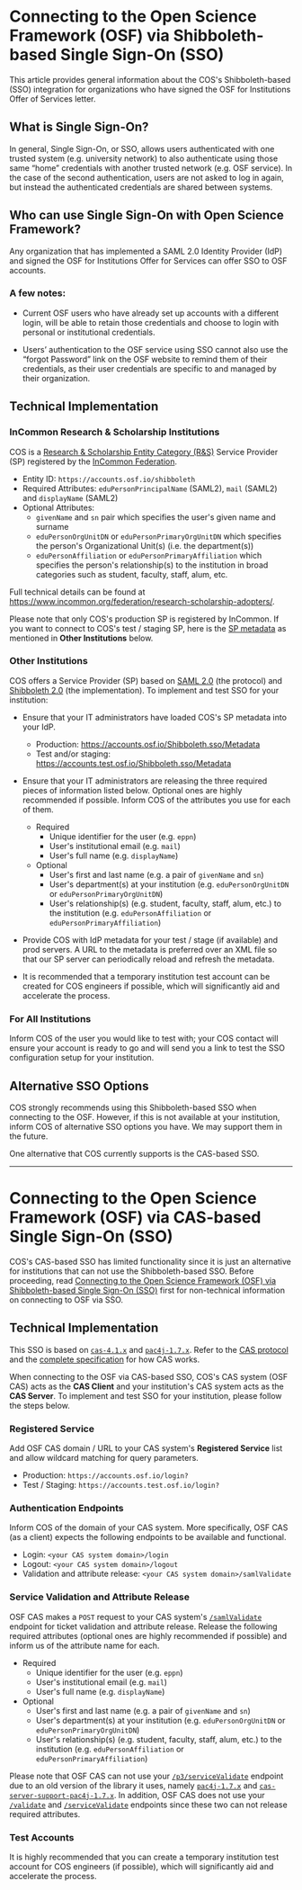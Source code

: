 # Connecting to the Open Science Framework (OSF) via Shibboleth-based Single Sign-On (SSO)

This article provides general information about the COS's Shibboleth-based (SSO) integration for organizations who have signed the OSF for Institutions Offer of Services letter.

## What is Single Sign-On?

In general, Single Sign-On, or SSO, allows users authenticated with one trusted system (e.g. university network) to also authenticate using those same “home” credentials with another trusted network (e.g. OSF service). In the case of the second authentication, users are not asked to log in again, but instead the authenticated credentials are shared between systems.

## Who can use Single Sign-On with Open Science Framework?

Any organization that has implemented a SAML 2.0 Identity Provider (IdP) and signed the OSF for Institutions Offer for Services can offer SSO to OSF accounts.

### A few notes:

* Current OSF users who have already set up accounts with a different login, will be able to retain those credentials and choose to login with personal or institutional credentials.

* Users’ authentication to the OSF service using SSO cannot also use the “forgot Password” link on the OSF website to remind them of their credentials, as their user credentials are specific to and managed by their organization.

## Technical Implementation

### InCommon Research & Scholarship Institutions

COS is a [Research & Scholarship Entity Category (R&S)](https://refeds.org/category/research-and-scholarship) Service Provider (SP) registered by the [InCommon Federation](https://www.incommon.org/federation/).

* Entity ID: `https://accounts.osf.io/shibboleth`
* Required Attributes: `eduPersonPrincipalName` (SAML2), `mail` (SAML2) and `displayName` (SAML2)
* Optional Attributes:
    * `givenName` and `sn` pair which specifies the user's given name and surname
    * `eduPersonOrgUnitDN` or `eduPersonPrimaryOrgUnitDN` which specifies the person's Organizational Unit(s) (i.e. the department(s))
    * `eduPersonAffiliation` or `eduPersonPrimaryAffiliation` which specifies the person's relationship(s) to the institution in broad categories such as student, faculty, staff, alum, etc.

Full technical details can be found at https://www.incommon.org/federation/research-scholarship-adopters/.

Please note that only COS's production SP is registered by InCommon. If you want to connect to COS's test / staging SP, here is the [SP metadata](https://accounts.test.osf.io/Shibboleth.sso/Metadata) as mentioned in **Other Institutions** below.

### Other Institutions

COS offers a Service Provider (SP) based on [SAML 2.0](https://docs.oasis-open.org/security/saml/Post2.0/sstc-saml-tech-overview-2.0.html) (the protocol) and [Shibboleth 2.0](https://wiki.shibboleth.net/confluence/display/SHIB2/Home) (the implementation). To implement and test SSO for your institution:

* Ensure that your IT administrators have loaded COS's SP metadata into your IdP.
    * Production: https://accounts.osf.io/Shibboleth.sso/Metadata
    * Test and/or staging: https://accounts.test.osf.io/Shibboleth.sso/Metadata

* Ensure that your IT administrators are releasing the three required pieces of information listed below. Optional ones are highly recommended if possible. Inform COS of the attributes you use for each of them.
    * Required
        * Unique identifier for the user (e.g. `eppn`)
        * User's institutional email (e.g. `mail`)
        * User's full name (e.g. `displayName`)
    * Optional
        * User's first and last name (e.g. a pair of `givenName` and `sn`)
        * User's department(s) at your institution (e.g. `eduPersonOrgUnitDN` or `eduPersonPrimaryOrgUnitDN`)
        * User's relationship(s) (e.g. student, faculty, staff, alum, etc.) to the institution (e.g. `eduPersonAffiliation` or `eduPersonPrimaryAffiliation`)

* Provide COS with IdP metadata for your test / stage (if available) and prod servers. A URL to the metadata is preferred over an XML file so that our SP server can periodically reload and refresh the metadata.

* It is recommended that a temporary institution test account can be created for COS engineers if possible, which will significantly aid and accelerate the process.

### For All Institutions

Inform COS of the user you would like to test with; your COS contact will ensure your account is ready to go and will send you a link to test the SSO configuration setup for your institution.

## Alternative SSO Options

COS strongly recommends using this Shibboleth-based SSO when connecting to the OSF. However, if this is not available at your institution, inform COS of alternative SSO options you have. We may support them in the future.

One alternative that COS currently supports is the CAS-based SSO.

---

# Connecting to the Open Science Framework (OSF) via CAS-based Single Sign-On (SSO)

COS's CAS-based SSO has limited functionality since it is just an alternative for institutions that can not use the Shibboleth-based SSO. Before proceeding, read [Connecting to the Open Science Framework (OSF) via Shibboleth-based Single Sign-On (SSO)](https://github.com/CenterForOpenScience/cas-overlay/blob/develop/docs/osf-institutions-sso-via-saml.md) first for non-technical information on connecting to OSF via SSO.

## Technical Implementation

This SSO is based on [`cas-4.1.x`](https://github.com/apereo/cas/tree/4.1.x) and [`pac4j-1.7.x`](https://github.com/pac4j/pac4j/tree/1.7.x). Refer to the [CAS protocol](https://apereo.github.io/cas/4.1.x/protocol/CAS-Protocol.html) and the [complete specification](https://apereo.github.io/cas/4.1.x/protocol/CAS-Protocol-Specification.html) for how CAS works.

When connecting to the OSF via CAS-based SSO, COS's CAS system (OSF CAS) acts as the **CAS Client** and your institution's CAS system acts as the **CAS Server**. To implement and test SSO for your institution, please follow the steps below.

### Registered Service

Add OSF CAS domain / URL to your CAS system's **Registered Service** list and allow wildcard matching for query parameters.

* Production: `https://accounts.osf.io/login?`
* Test / Staging: `https://accounts.test.osf.io/login?`

### Authentication Endpoints

Inform COS of the domain of your CAS system. More specifically, OSF CAS (as a client) expects the following endpoints to be available and functional.

* Login: `<your CAS system domain>/login`
* Logout: `<your CAS system domain>/logout`
* Validation and attribute release: `<your CAS system domain>/samlValidate`

### Service Validation and Attribute Release

OSF CAS makes a `POST` request to your CAS system's [`/samlValidate`](https://apereo.github.io/cas/4.1.x/protocol/CAS-Protocol-Specification.html#42-samlvalidate-cas-30) endpoint for ticket validation and attribute release. Release the following required attributes (optional ones are highly recommended if possible) and inform us of the attribute name for each.

* Required
    * Unique identifier for the user (e.g. `eppn`)
    * User's institutional email (e.g. `mail`)
    * User's full name (e.g. `displayName`)
* Optional
    * User's first and last name (e.g. a pair of `givenName` and `sn`)
    * User's department(s) at your institution (e.g. `eduPersonOrgUnitDN` or `eduPersonPrimaryOrgUnitDN`)
    * User's relationship(s) (e.g. student, faculty, staff, alum, etc.) to the institution (e.g. `eduPersonAffiliation` or `eduPersonPrimaryAffiliation`)

Please note that OSF CAS can not use your [`/p3/serviceValidate`](https://apereo.github.io/cas/4.1.x/protocol/CAS-Protocol-Specification.html#28-p3servicevalidate-cas-30) endpoint due to an old version of the library it uses, namely [`pac4j-1.7.x`](https://github.com/pac4j/pac4j/tree/1.7.x) and [`cas-server-support-pac4j-1.7.x`](https://github.com/apereo/cas/tree/4.1.x/cas-server-support-pac4j). In addition, OSF CAS does not use your [`/validate`](https://apereo.github.io/cas/4.1.x/protocol/CAS-Protocol-Specification.html#24-validate-cas-10) and [`/serviceValidate`](https://apereo.github.io/cas/4.1.x/protocol/CAS-Protocol-Specification.html#25-servicevalidate-cas-20) endpoints since these two can not release required attributes.

### Test Accounts

It is highly recommended that you can create a temporary institution test account for COS engineers (if possible), which will significantly aid and accelerate the process.
